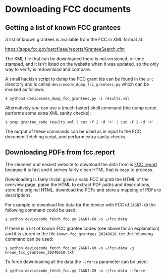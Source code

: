 # Downloading FCC documents

## Getting a list of known FCC grantees

A list of known grantees is available from the FCC in XML format at:

<https://apps.fcc.gov/oetcf/eas/reports/GranteeSearch.cfm>

The XML file that can be downloaded there is not versioned, or time stamped,
and it isn't listed on the website when it was updated, so the only way to
verify is redownload and compare.

A small hackish script to dump the FCC grant ids can be found in the `src`
directory and is called `devicecode_dump_fcc_grantees.py` which can be
invoked as follows:

```
$ python3 devicecode_dump_fcc_grantees.py -i results.xml
```

Alternatively you can use a (much faster) shell command (the dump script
performs some extra XML sanity checks):

```
$ grep grantee_code results.xml | cut -f 2 -d '>' | cut -f 1 -d '<'
```

The output of these commands can be used as in input to the FCC document
fetching script, and perform extra sanity checks.

## Downloading PDFs from fcc.report

The cleanest and easiest website to download the data from is
[FCC.report][fcc.report] because it is fast and it serves fairly clean HTML
that is easy to process.

Downloading is fairly trivial: given a valid FCC id grab the HTML of the
overview page, parse the HTML to extract PDF paths and descriptions, store
the original HTML, download the PDFs and store a mapping of PDFs to
descriptions.

For example to download the data for the device with FCC id `2AGN7-X9` the
following command could be used:

```
$ python devicecode_fetch_fcc.py 2AGN7-X9 -o ~/fcc-data
```

If there is a list of known FCC grantee codes (see above for an explanation)
and it is stored in the file `known_fcc_grantees_20240618.txt` the following
command can be used:

```
$ python devicecode_fetch_fcc.py 2AGN7-X9 -o ~/fcc-data -g known_fcc_grantees_20240618.txt
```

To force downloading all the data the `--force` parameter can be used:

```
$ python devicecode_fetch_fcc.py 2AGN7-X9 -o ~/fcc-data --force
```

[fcc.report]:https://fcc.report/
